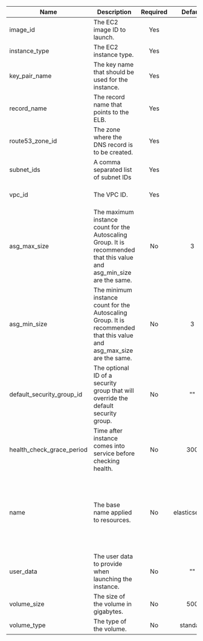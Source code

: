 |Name|Description|Required|Default|Component|
|---|---|:---:|:---:|---|
|image_id|The EC2 image ID to launch.|Yes||aws_launch_configuration.elasticsearch|
|instance_type|The EC2 instance type.|Yes||aws_launch_configuration.elasticsearch|
|key_pair_name|The key name that should be used for the instance.|Yes||aws_launch_configuration.elasticsearch|
|record_name|The record name that points to the ELB.|Yes||aws_route53_record.elasticsearch|
|route53_zone_id|The zone where the DNS record is to be created.|Yes||aws_route53_record.elasticsearch|
|subnet_ids|A comma separated list of subnet IDs|Yes||aws_autoscaling_group.elasticsearch, aws_elb.elasticsearch|
|vpc_id|The VPC ID.|Yes||aws_security_group.default, aws_security_group.elasticsearch_client, aws_security_group.elasticsearch_cluster|
|asg_max_size|The maximum instance count for the Autoscaling Group. It is recommended that this value and asg_min_size are the same.|No|3|aws_autoscaling_group.elasticsearch|
|asg_min_size|The minimum instance count for the Autoscaling Group. It is recommended that this value and asg_max_size are the same.|No|3|aws_autoscaling_group.elasticsearch|
|default_security_group_id|The optional ID of a security group that will override the default security group.|No|""|aws_launch_configuration.elasticsearch|
|health_check_grace_period|Time after instance comes into service before checking health.|No|300|aws_autoscaling_group.elasticsearch|
|name|The base name applied to resources.|No|elasticsearch|aws_autoscaling_group.elasticsearch, aws_elb.elasticsearch, aws_iam_instance_profile.elasticsearch, aws_iam_role.elasticsearch, aws_iam_role_policy.elasticsearch, aws_launch_configuration.elasticsearch, aws_route53_record.elasticsearch, aws_security_group.default, aws_security_group.elasticsearch_client, aws_security_group.elasticsearch_cluster|
|user_data|The user data to provide when launching the instance.|No|""|aws_launch_configuration.elasticsearch|
|volume_size|The size of the volume in gigabytes.|No|500|aws_launch_configuration.elasticsearch|
|volume_type|The type of the volume.|No|standard|aws_launch_configuration.elasticsearch|
